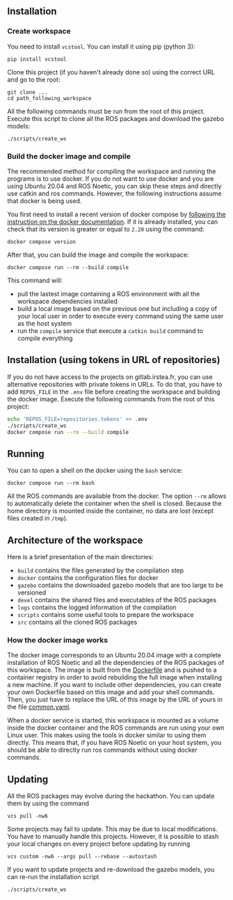 ## Installation

### Create workspace

You need to install `vcstool`. You can install it using pip (python 3):
```
pip install vcstool
```

Clone this project (if you haven't already done so) using the correct URL and go to the root:
```
git clone ...
cd path_following_workspace
```

All the following commands must be run from the root of this project.
Execute this script to clone all the ROS packages and download the gazebo models:
```
./scripts/create_ws
```

### Build the docker image and compile

The recommended method for compiling the workspace and running the programs is to use docker.
If you do not want to use docker and you are using Ubuntu 20.04 and ROS Noetic, you can skip these
steps and directly use catkin and ros commands.
However, the following instructions assume that docker is being used.

You first need to install a recent version of docker compose by [following the instruction on the
docker documentation](https://docs.docker.com/compose/install/linux/).
If it is already installed, you can check that its version is greater or equal to `2.20` using the
command:
```
docker compose version
```

After that, you can build the image and compile the workspace:
```
docker compose run --rm --build compile
```
This command will:
* pull the lastest image containing a ROS environment with all the workspace dependencies installed
* build a local image based on the previous one but including a copy of your local user in order to
execute every command using the same user as the host system
* run the `compile` service that execute a `catkin build` command to compile everything

## Installation (using tokens in URL of repositories)

If you do not have access to the projects on gitlab.irstea.fr, you can use alternative repositories
with private tokens in URLs.
To do that, you have to add `REPOS_FILE` in the `.env` file before creating the workspace and
building the docker image.
Execute the following commands from the root of this project:
```bash
echo 'REPOS_FILE=repositories.tokens' >> .env
./scripts/create_ws
docker compose run --rm --build compile
```


## Running

You can to open a shell on the docker using the `bash` service:
```
docker compose run --rm bash
```
All the ROS commands are available from the docker.
The option `--rm` allows to automatically delete the container when the shell is closed.
Because the home directory is mounted inside the container, no data are lost (except files created
in `/tmp`).


## Architecture of the workspace

Here is a brief presentation of the main directories:

* `build` contains the files generated by the compilation step
* `docker` contains the configuration files for docker
* `gazebo` contains the downloaded gazebo models that are too large to be versioned
* `devel` contains the shared files and executables of the ROS packages
* `logs` contains the logged information of the compilation
* `scripts` contains some useful tools to prepare the workspace
* `src` contains all the cloned ROS packages

### How the docker image works

The docker image corresponds to an Ubuntu 20.04 image with a complete installation of ROS Noetic
and all the dependencies of the ROS packages of this workspace.
The image is built from the [Dockerfile](docker/Dockerfile) and is pushed to a container registry
in order to avoid rebuilding the full image when installing a new machine.
If you want to include other dependencies, you can create your own Dockerfile based on this image
and add your shell commands.
Then, you just have to replace the URL of this image by the URL of yours in the file
[common.yaml](docker/common.yaml).

When a docker service is started, this workspace is mounted as a volume inside the docker
container and the ROS commands are run using your own Linux user.
This makes using the tools in docker similar to using them directly.
This means that, if you have ROS Noetic on your host system, you should be able to direclty run ros
commands without using docker commands.


## Updating

All the ROS packages may evolve during the hackathon.
You can update them by using the command
```
vcs pull -nw6
```

Some projects may fail to update.
This may be due to local modifications.
You have to manually handle this projects.
However, it is possible to stash your local changes on every project before updating by running
```
vcs custom -nw6 --args pull --rebase --autostash 
```

If you want to update projects and re-download the gazebo models, you can re-run the installation
script
```
./scripts/create_ws
```
